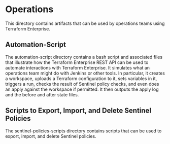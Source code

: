 # Operations
This directory contains artifacts that can be used by operations teams using Terraform Enterprise.

## Automation-Script
The automation-script directory contains a bash script and associated files that illustrate how the Terraform Enterprise REST API can be used to automate interactions with Terraform Enterprise. It simulates what an operations team might do with Jenkins or other tools. In particular, it creates a workspace, uploads a Terraform configuration to it, sets variables in it, triggers a run, checks the result of Sentinel policy checks, and even does an apply against the workspace if permitted. It then outputs the apply log and the before and after state files.

## Scripts to Export, Import, and Delete Sentinel Policies
The sentinel-policies-scripts directory contains scripts that can be used to export, import, and delete Sentinel policies.
